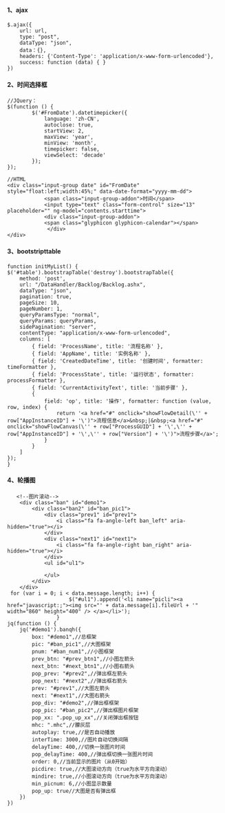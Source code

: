 #### 1、ajax
    $.ajax({
        url: url,
        type: "post",
        dataType: "json",
        data：{},
        headers: {'Content-Type': 'application/x-www-form-urlencoded'},
        success: function (data) { }
    })
#### 2、时间选择框
    //JQuery：
    $(function () {
            $('#FromDate').datetimepicker({
                language: 'zh-CN',
                autoclose: true,
                startView: 2,
                maxView: 'year',
                minView: 'month',
                timepicker: false,
                viewSelect: 'decade'
            });
    });
     
    //HTML
    <div class="input-group date" id="FromDate" style="float:left;width:45%;" data-date-format="yyyy-mm-dd">
                <span class="input-group-addon">时间</span>
                <input type="text" class="form-control" size="13" placeholder="" ng-model="contents.starttime">
                <div class="input-group-addon">
                <span class="glyphicon glyphicon-calendar"></span>
                 </div>
    </div>
#### 3、bootstripttable
    function initMyList() {
    $('#table').bootstrapTable('destroy').bootstrapTable({
        method: 'post',
        url: "/DataHandler/Backlog/Backlog.ashx",
        dataType: "json",
        pagination: true,
        pageSize: 10,
        pageNumber: 1,
        queryParamsType: "normal",
        queryParams: queryParams,
        sidePagination: "server",
        contentType: "application/x-www-form-urlencoded",
        columns: [
            { field: 'ProcessName', title: '流程名称' },
            { field: 'AppName', title: '实例名称' },
            { field: 'CreatedDateTime', title: '创建时间', formatter: timeFormatter },
            { field: 'ProcessState', title: '运行状态', formatter: processFormatter },
            { field: 'CurrentActivityText', title: '当前步骤' },
            {
                field: 'op', title: '操作', formatter: function (value, row, index) {
                    return '<a href="#" onclick="showFlowDetail(\'' + row["AppInstanceID"] + '\')">流程信息</a>&nbsp;|&nbsp;<a href="#" onclick="showFlowCanvas(\'' + row["ProcessGUID"] + '\',\'' + row["AppInstanceID"] + '\',\'' + row["Version"] + '\')">流程步骤</a>';
                }
            }
        ]
    });
    }
#### 4、轮播图
       <!--图片滚动-->
        <div class="ban" id="demo1">
            <div class="ban2" id="ban_pic1">
                <div class="prev1" id="prev1">
                    <i class="fa fa-angle-left ban_left" aria-hidden="true"></i>
                </div>
                <div class="next1" id="next1">
                    <i class="fa fa-angle-right ban_right" aria-hidden="true"></i>
                </div>
                <ul id="ul1">
                   
                </ul>
            </div>
        </div>
     for (var i = 0; i < data.message.length; i++) {
                        $("#ul1").append('<li name="picli"><a href="javascript:;"><img src="' + data.message[i].fileUrl + '" width="860" height="400" /> </a></li>');
                    }
    jq(function () {
        jq('#demo1').banqh({
            box: "#demo1",//总框架
            pic: "#ban_pic1",//大图框架
            pnum: "#ban_num1",//小图框架
            prev_btn: "#prev_btn1",//小图左箭头
            next_btn: "#next_btn1",//小图右箭头
            pop_prev: "#prev2",//弹出框左箭头
            pop_next: "#next2",//弹出框右箭头
            prev: "#prev1",//大图左箭头
            next: "#next1",//大图右箭头
            pop_div: "#demo2",//弹出框框架
            pop_pic: "#ban_pic2",//弹出框图片框架
            pop_xx: ".pop_up_xx",//关闭弹出框按钮
            mhc: ".mhc",//朦灰层
            autoplay: true,//是否自动播放
            interTime: 3000,//图片自动切换间隔
            delayTime: 400,//切换一张图片时间
            pop_delayTime: 400,//弹出框切换一张图片时间
            order: 0,//当前显示的图片（从0开始）
            picdire: true,//大图滚动方向（true为水平方向滚动）
            mindire: true,//小图滚动方向（true为水平方向滚动）
            min_picnum: 6,//小图显示数量
            pop_up: true//大图是否有弹出框
        })
    })  	
